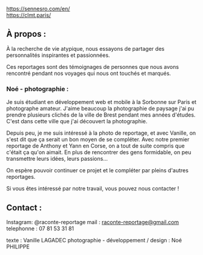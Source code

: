 https://sennesro.com/en/  
https://clmt.paris/

## À propos :

À la recherche de vie atypique, nous essayons de partager des personnalités inspirantes et passionnées.

Ces reportages sont des témoignages de personnes que nous avons rencontré pendant nos voyages qui nous ont touchés et marqués.

### Noé - photographie :

Je suis étudiant en développement web et mobile à la Sorbonne sur Paris et photographe amateur. J'aime beaucoup la photographie de paysage j'ai pu prendre plusieurs clichés de la ville de Brest pendant mes années d'études. C'est dans cette ville que j'ai découvert la photographie.

Depuis peu, je me suis intéressé à la photo de reportage, et avec Vanille, on s'est dit que ça serait un bon moyen de se compléter. Avec notre premier reportage de Anthony et Yann en Corse, on a tout de suite compris que c'était ça qu'on aimait. En plus de rencontrer des gens formidable, on peu transmettre leurs idées, leurs passions...

On espère pouvoir continuer ce projet et le compléter par pleins d'autres reportages.

Si vous êtes intéressé par notre travail, vous pouvez nous contacter !

## Contact :

Instagram: @raconte-reportage
mail : raconte-reportage@gmail.com
telephonne : 07 81 53 31 81

texte : Vanille LAGADEC 
photographie - développement / design : Noé PHILIPPE
